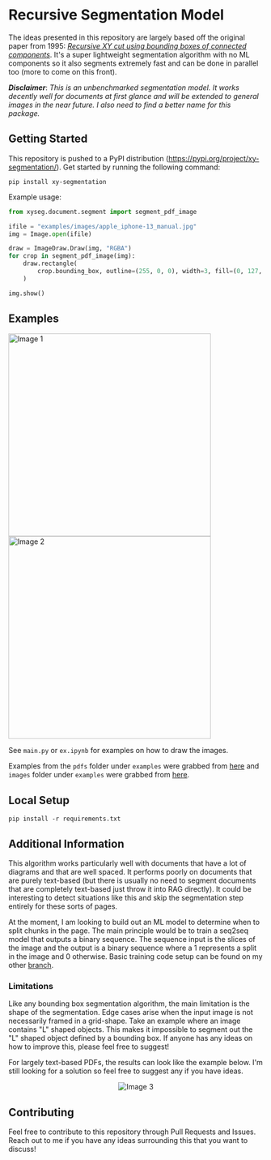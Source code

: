 # Recursive Segmentation Model

The ideas presented in this repository are largely based off the original paper from 1995: [_Recursive XY cut using bounding boxes of connected components_](https://ieeexplore.ieee.org/document/602059). It's a super lightweight segmentation algorithm with no ML components so it also segments extremely fast and can be done in parallel too (more to come on this front).

**_Disclaimer_**: _This is an unbenchmarked segmentation model. It works decently well for documents at first glance and will be extended to general images in the near future. I also need to find a better name for this package._

## Getting Started

This repository is pushed to a PyPI distribution (https://pypi.org/project/xy-segmentation/). Get started by running the following command:

```
pip install xy-segmentation
```

Example usage:

```python
from xyseg.document.segment import segment_pdf_image

ifile = "examples/images/apple_iphone-13_manual.jpg"
img = Image.open(ifile)

draw = ImageDraw.Draw(img, "RGBA")
for crop in segment_pdf_image(img):
    draw.rectangle(
        crop.bounding_box, outline=(255, 0, 0), width=3, fill=(0, 127, 255, 80)
    )

img.show()
```

## Examples

<p>
<img src="https://github.com/johnathanchiu/recursive-segmentation/blob/main/examples/outputs/apple_output.jpg" alt="Image 1" width="400"/> 
<img src="https://github.com/johnathanchiu/recursive-segmentation/blob/main/examples/outputs/dell_output.jpg" alt="Image 2" width="400"/>
</p>

See `main.py` or `ex.ipynb` for examples on how to draw the images.

Examples from the `pdfs` folder under `examples` were grabbed from [here](https://www.princexml.com/samples/) and `images` folder under `examples` were grabbed from [here](https://github.com/AIM3-RUC/MPMQA).

## Local Setup

```
pip install -r requirements.txt
```

## Additional Information

This algorithm works particularly well with documents that have a lot of diagrams and that are well spaced. It performs poorly on documents that are purely text-based (but there is usually no need to segment documents that are completely text-based just throw it into RAG directly). It could be interesting to detect situations like this and skip the segmentation step entirely for these sorts of pages.

At the moment, I am looking to build out an ML model to determine when to split chunks in the page. The main principle would be to train a seq2seq model that outputs a binary sequence. The sequence input is the slices of the image and the output is a binary sequence where a 1 represents a split in the image and 0 otherwise. Basic training code setup can be found on my other [branch](https://github.com/johnathanchiu/recursive-segmentation/tree/jchiu/model-training-code/model).

### Limitations

Like any bounding box segmentation algorithm, the main limitation is the shape of the segmentation. Edge cases arise when the input image is not necessarily framed in a grid-shape. Take an example where an image contains "L" shaped objects. This makes it impossible to segment out the "L" shaped object defined by a bounding box. If anyone has any ideas on how to improve this, please feel free to suggest!

For largely text-based PDFs, the results can look like the example below. I'm still looking for a solution so feel free to suggest any if you have ideas.

<p align="center">
<img src="https://github.com/johnathanchiu/recursive-segmentation/blob/main/examples/outputs/somato_output.jpg" alt="Image 3"/>
</p>

## Contributing

Feel free to contribute to this repository through Pull Requests and Issues. Reach out to me if you have any ideas surrounding this that you want to discuss!

